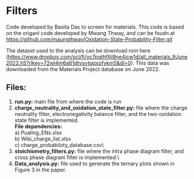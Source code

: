 # Filters
Code developed by Basita Das to screen for materials. This code is based on the origanl code developed by Mwang Thway, and can be foudn at https://github.com/maungthway/Oxidation-State-Probability-Filter.git 

The dataset used to the analysis can be download rom here (https://www.dropbox.com/scl/fi/yc7pgthfllij9ne4icw1d/all_materials_9June2022.h5?rlkey=72wl4m6a61dtvsvtqqxpfykm5&dl=0). This data was downloaded from the Materials Project database on June 2022.

## Files: 
1.	**run.py:** main file from where the code is run
2.	**charge_neutrality_and_oxidation_state_filter.py:** file where the charge neutrality filter, electronegativity balance filter, and the two-oxidation state filter is implemented.\
  **File dependencies:**\
  a)	Pualing_ENs.xlsx\
  b)	Wiki_charge_list.xlsx\
  c)	charge_probabiloty_database.csv\
3.	**stoichiometry_filters.py:** file where the intra phase diagram filter, and cross phase diagram filter is implemented.\
4.	**Data_analysis.py:** file used to generate the ternary plots shown in Figure 3 in the paper. 

